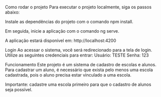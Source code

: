 Como rodar o projeto
Para executar o projeto localmente, siga os passos abaixo:

Instale as dependências do projeto com o comando npm install.

Em seguida, inicie a aplicação com o comando ng serve.

A aplicação estará disponível em: http://localhost:4200

Login
Ao acessar o sistema, você será redirecionado para a tela de login. Utilize as seguintes credenciais para entrar:
Usuário: TESTE
Senha: 123

Funcionamento
Este projeto é um sistema de cadastro de escolas e alunos. Para cadastrar um aluno, é necessário que exista pelo menos uma escola cadastrada, pois o aluno precisa estar vinculado a uma escola.

Importante: cadastre uma escola primeiro para que o cadastro de alunos seja possível.
